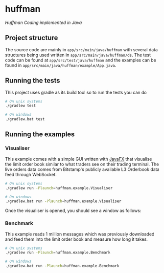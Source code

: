 # huffman

*Huffman Coding implemented in Java*

## Project structure

The source code are mainly in `app/src/main/java/huffman` with several data structures being used written in `app/src/main/java/huffman/ds`. The test code can be found at `app/src/test/java/huffman` and the examples can be found in `app/src/main/java/huffman/example/App.java`.

## Running the tests 

This project uses gradle as its build tool so to run the tests you can do 

```sh
# On unix systems
./gradlew test

# On windows
./gradlew.bat test
```

## Running the examples

### Visualiser

This example comes with a simple GUI written with [JavaFX](https://openjfx.io/index.html) that visualise the limit order book similar to what traders see on their trading terminal. The live orders data comes from Bitstamp's publicly available L3 Orderbook data feed through WebSocket.

```sh
# On unix systems
./gradlew run -Plaunch=huffman.example.Visualiser

# On windows
./gradlew.bat run -Plaunch=huffman.example.Visualiser
```

Once the visualiser is opened, you should see a window as follows:

### Benchmark

This example reads 1 million messages which was previously downloaded and feed them into the limit order book and measure how long it takes.

```sh
# On unix systems
./gradlew run -Plaunch=huffman.example.Benchmark

# On windows
./gradlew.bat run -Plaunch=huffman.example.Benchmark
```
